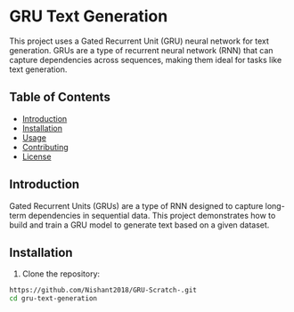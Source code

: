 # GRU Text Generation

This project uses a Gated Recurrent Unit (GRU) neural network for text generation. GRUs are a type of recurrent neural network (RNN) that can capture dependencies across sequences, making them ideal for tasks like text generation.

## Table of Contents

- [Introduction](#introduction)
- [Installation](#installation)
- [Usage](#usage)
- [Contributing](#contributing)
- [License](#license)

## Introduction

Gated Recurrent Units (GRUs) are a type of RNN designed to capture long-term dependencies in sequential data. This project demonstrates how to build and train a GRU model to generate text based on a given dataset.

## Installation

1. Clone the repository:

```bash
https://github.com/Nishant2018/GRU-Scratch-.git
cd gru-text-generation
